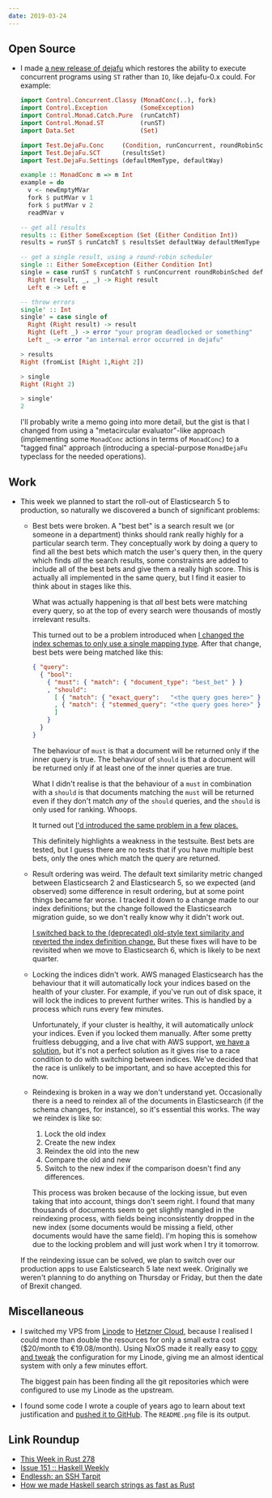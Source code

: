 ```yaml
---
date: 2019-03-24
---
```


## Open Source

- I made [a new release of dejafu][] which restores the ability to
  execute concurrent programs using `ST` rather than `IO`, like
  dejafu-0.x could.  For example:

  ```haskell
  import Control.Concurrent.Classy (MonadConc(..), fork)
  import Control.Exception         (SomeException)
  import Control.Monad.Catch.Pure  (runCatchT)
  import Control.Monad.ST          (runST)
  import Data.Set                  (Set)

  import Test.DejaFu.Conc     (Condition, runConcurrent, roundRobinSched)
  import Test.DejaFu.SCT      (resultsSet)
  import Test.DejaFu.Settings (defaultMemType, defaultWay)

  example :: MonadConc m => m Int
  example = do
    v <- newEmptyMVar
    fork $ putMVar v 1
    fork $ putMVar v 2
    readMVar v

  -- get all results
  results :: Either SomeException (Set (Either Condition Int))
  results = runST $ runCatchT $ resultsSet defaultWay defaultMemType example

  -- get a single result, using a round-robin scheduler
  single :: Either SomeException (Either Condition Int)
  single = case runST $ runCatchT $ runConcurrent roundRobinSched defaultMemType () example of
    Right (result, _, _) -> Right result
    Left e -> Left e

  -- throw errors
  single' :: Int
  single' = case single of
    Right (Right result) -> result
    Right (Left _) -> error "your program deadlocked or something"
    Left _ -> error "an internal error occurred in dejafu"

  > results
  Right (fromList [Right 1,Right 2])

  > single
  Right (Right 2)

  > single'
  2
  ```

  I'll probably write a memo going into more detail, but the gist is
  that I changed from using a "metacircular evaluator"-like approach
  (implementing some `MonadConc` actions in terms of `MonadConc`) to a
  "tagged final" approach (introducing a special-purpose `MonadDejaFu`
  typeclass for the needed operations).

[a new release of dejafu]: http://hackage.haskell.org/package/dejafu-2.1.0.0

## Work

- This week we planned to start the roll-out of Elasticsearch 5 to
  production, so naturally we discovered a bunch of significant
  problems:

  - Best bets were broken.  A "best bet" is a search result we (or
    someone in a department) thinks should rank really highly for a
    particular search term.  They conceptually work by doing a query
    to find all the best bets which match the user's query then, in
    the query which finds *all* the search results, some constraints
    are added to include all of the best bets and give them a really
    high score.  This is actually all implemented in the same query,
    but I find it easier to think about in stages like this.

    What was actually happening is that *all* best bets were matching
    every query, so at the top of every search were thousands of
    mostly irrelevant results.

    This turned out to be a problem introduced when [I changed the
    index schemas to only use a single mapping type][].  After that
    change, best bets were being matched like this:

    ```json
    { "query":
      { "bool":
        { "must": { "match": { "document_type": "best_bet" } }
        , "should":
          [ { "match": { "exact_query":   "<the query goes here>" } },
          , { "match": { "stemmed_query": "<the query goes here>" } },
          ]
        }
      }
    }
    ```

    The behaviour of `must` is that a document will be returned only
    if the inner query is true.  The behaviour of `should` is that a
    document will be returned only if at least one of the inner
    queries are true.

    What I didn't realise is that the behaviour of a `must` in
    combination with a `should` is that documents matching the `must`
    will be returned even if they don't match *any* of the `should`
    queries, and the `should` is only used for ranking.  Whoops.

    It turned out [I'd introduced the same problem in a few places.][]

    This definitely highlights a weakness in the testsuite.  Best bets
    are tested, but I guess there are no tests that if you have
    multiple best bets, only the ones which match the query are
    returned.

  - Result ordering was weird.  The default text similarity metric
    changed between Elasticsearch 2 and Elasticsearch 5, so we
    expected (and observed) some difference in result ordering, but at
    some point things became far worse.  I tracked it down to a change
    made to our index definitions; but the change followed the
    Elasticsearch migration guide, so we don't really know why it
    didn't work out.

    [I switched back to the (deprecated) old-style text similarity and
    reverted the index definition change.][] But these fixes will have
    to be revisited when we move to Elasticsearch 6, which is likely
    to be next quarter.

  - Locking the indices didn't work.  AWS managed Elasticsearch has
    the behaviour that it will automatically lock your indices based
    on the health of your cluster.  For example, if you've run out of
    disk space, it will lock the indices to prevent further writes.
    This is handled by a process which runs every few minutes.

    Unfortunately, if your cluster is healthy, it will automatically
    *unlock* your indices.  Even if you locked them manually.  After
    some pretty fruitless debugging, and a live chat with AWS support,
    [we have a solution][], but it's not a perfect solution as it
    gives rise to a race condition to do with switching between
    indices.  We've decided that the race is unlikely to be important,
    and so have accepted this for now.

  - Reindexing is broken in a way we don't understand yet.
    Occasionally there is a need to reindex all of the documents in
    Elasticsearch (if the schema changes, for instance), so it's
    essential this works.  The way we reindex is like so:

    1. Lock the old index
    2. Create the new index
    3. Reindex the old into the new
    4. Compare the old and new
    5. Switch to the new index if the comparison doesn't find any
       differences.

    This process was broken because of the locking issue, but even
    taking that into account, things don't seem right.  I found that
    many thousands of documents seem to get slightly mangled in the
    reindexing process, with fields being inconsistently dropped in
    the new index (some documents would be missing a field, other
    documents would have the same field).  I'm hoping this is somehow
    due to the locking problem and will just work when I try it
    tomorrow.

  If the reindexing issue can be solved, we plan to switch over our
  production apps to use Ealsticsearch 5 late next week.  Originally
  we weren't planning to do anything on Thursday or Friday, but then
  the date of Brexit changed.

[I changed the index schemas to only use a single mapping type]: weeknotes-023.html
[I'd introduced the same problem in a few places.]: https://github.com/alphagov/search-api/pull/15
[I switched back to the (deprecated) old-style text similarity and reverted the index definition change.]: https://github.com/alphagov/search-api/pull/23
[we have a solution]: https://github.com/alphagov/search-api/pull/24

## Miscellaneous

- I switched my VPS from [Linode][] to [Hetzner Cloud][], because I
  realised I could more than double the resources for only a small
  extra cost ($20/month to €19.08/month).  Using NixOS made it really
  easy to [copy and tweak][] the configuration for my Linode, giving
  me an almost identical system with only a few minutes effort.

  The biggest pain has been finding all the git repositories which
  were configured to use my Linode as the upstream.

- I found some code I wrote a couple of years ago to learn about text
  justification and [pushed it to GitHub][].  The `README.png` file is
  its output.

[Linode]: https://www.linode.com/
[Hetzner Cloud]: https://www.hetzner.com/cloud
[copy and tweak]: https://github.com/barrucadu/nixfiles/commit/528f0f22a7c8380d7f2597e53196e46654bd3a3b
[pushed it to GitHub]: https://github.com/barrucadu/justify

## Link Roundup

- [This Week in Rust 278](https://this-week-in-rust.org/blog/2019/03/19/this-week-in-rust-278/)
- [Issue 151 :: Haskell Weekly](https://haskellweekly.news/issues/151.html)
- [Endlessh: an SSH Tarpit](https://nullprogram.com/blog/2019/03/22/)
- [How we made Haskell search strings as fast as Rust](https://tech.channable.com/posts/2019-03-13-how-we-made-haskell-search-strings-as-fast-as-rust.html)
